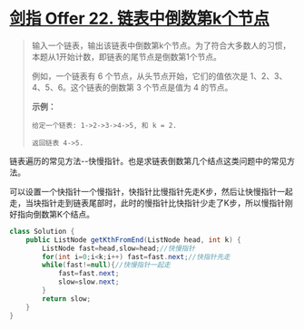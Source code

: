 # [剑指 Offer 22. 链表中倒数第k个节点](https://leetcode-cn.com/problems/lian-biao-zhong-dao-shu-di-kge-jie-dian-lcof/)

>输入一个链表，输出该链表中倒数第k个节点。为了符合大多数人的习惯，本题从1开始计数，即链表的尾节点是倒数第1个节点。
>
>例如，一个链表有 6 个节点，从头节点开始，它们的值依次是 1、2、3、4、5、6。这个链表的倒数第 3 个节点是值为 4 的节点。
>
>**示例：**
>
>```
>给定一个链表: 1->2->3->4->5, 和 k = 2.
>
>返回链表 4->5.
>```

链表遍历的常见方法--快慢指针。也是求链表倒数第几个结点这类问题中的常见方法。

可以设置一个快指针一个慢指针，快指针比慢指针先走K步，然后让快慢指针一起走，当块指针走到链表尾部时，此时的慢指针比快指针少走了K步，所以慢指针刚好指向倒数第K个结点。

~~~java
class Solution {
    public ListNode getKthFromEnd(ListNode head, int k) {
        ListNode fast=head,slow=head;//快慢指针
        for(int i=0;i<k;i++) fast=fast.next;//快指针先走
        while(fast!=null){//快慢指针一起走
            fast=fast.next;
            slow=slow.next;
        }
        return slow;
    }
}
~~~